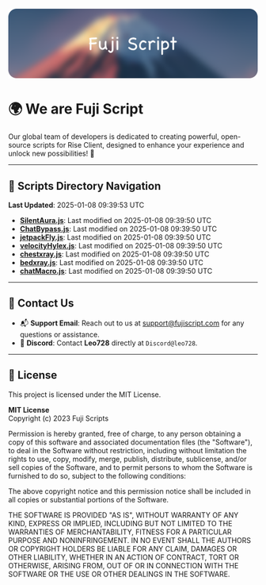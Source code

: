 ![Banner](.github/b.webp)

# 🌍 **We are Fuji Script**

Our global team of developers is dedicated to creating powerful, open-source scripts for Rise Client, designed to enhance your experience and unlock new possibilities! 🌟

---
<!-- SCRIPTS_NAVIGATION_START -->
## 📂 **Scripts Directory Navigation**

**Last Updated**: 2025-01-08 09:39:53 UTC

- **[SilentAura.js](scripts/SilentAura.js)**: Last modified on 2025-01-08 09:39:50 UTC
- **[ChatBypass.js](scripts/ChatBypass.js)**: Last modified on 2025-01-08 09:39:50 UTC
- **[jetpackFly.js](scripts/jetpackFly.js)**: Last modified on 2025-01-08 09:39:50 UTC
- **[velocityHylex.js](scripts/velocityHylex.js)**: Last modified on 2025-01-08 09:39:50 UTC
- **[chestxray.js](scripts/chestxray.js)**: Last modified on 2025-01-08 09:39:50 UTC
- **[bedxray.js](scripts/bedxray.js)**: Last modified on 2025-01-08 09:39:50 UTC
- **[chatMacro.js](scripts/chatMacro.js)**: Last modified on 2025-01-08 09:39:50 UTC

<!-- SCRIPTS_NAVIGATION_END -->

---

## 💬 **Contact Us**  
- 📬 **Support Email**: Reach out to us at [support@fujiscript.com](mailto:support@fujiscript.com) for any questions or assistance.  
- 💬 **Discord**: Contact **Leo728** directly at `Discord@leo728`.

---

## 📜 **License**

This project is licensed under the MIT License.  

**MIT License**  
Copyright (c) 2023 Fuji Scripts  

Permission is hereby granted, free of charge, to any person obtaining a copy of this software and associated documentation files (the "Software"), to deal in the Software without restriction, including without limitation the rights to use, copy, modify, merge, publish, distribute, sublicense, and/or sell copies of the Software, and to permit persons to whom the Software is furnished to do so, subject to the following conditions:  

The above copyright notice and this permission notice shall be included in all copies or substantial portions of the Software.  

THE SOFTWARE IS PROVIDED "AS IS", WITHOUT WARRANTY OF ANY KIND, EXPRESS OR IMPLIED, INCLUDING BUT NOT LIMITED TO THE WARRANTIES OF MERCHANTABILITY, FITNESS FOR A PARTICULAR PURPOSE AND NONINFRINGEMENT. IN NO EVENT SHALL THE AUTHORS OR COPYRIGHT HOLDERS BE LIABLE FOR ANY CLAIM, DAMAGES OR OTHER LIABILITY, WHETHER IN AN ACTION OF CONTRACT, TORT OR OTHERWISE, ARISING FROM, OUT OF OR IN CONNECTION WITH THE SOFTWARE OR THE USE OR OTHER DEALINGS IN THE SOFTWARE.  

